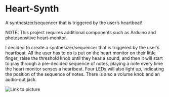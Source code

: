 # Heart-Synth
A synthesizer/sequencer that is triggered by the user’s heartbeat!

NOTE: This project requires additional components such as Arduino and photosensitive heart-monitor. 

I decided to create a synthesizer/sequencer that is triggered by the user’s heartbeat. All the user has to do is put on the heart monitor on their little finger, raise the threshold knob until they hear a sound, and then it will start to play through a pre-decided sequence of notes, playing a note every time the heart monitor senses a heartbeat. Four LEDs will also light up, indicating the position of the sequence of notes. There is also a volume knob and an audio-out jack. 

![Link to picture](https://sites.google.com/a/nyu.edu/nils-digital-electronics/_/rsrc/1449787979437/home/final-project-blog/12348613_10153825337564216_852042241_n%20%281%29.jpg)

